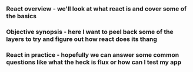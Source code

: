### React overview - we'll look at what react is and cover some of the basics
### Objective synopsis - here I want to peel back some of the layers to try and figure out how react does its thang
### React in practice - hopefully we can answer some common questions like what the heck is flux or how can I test my app
